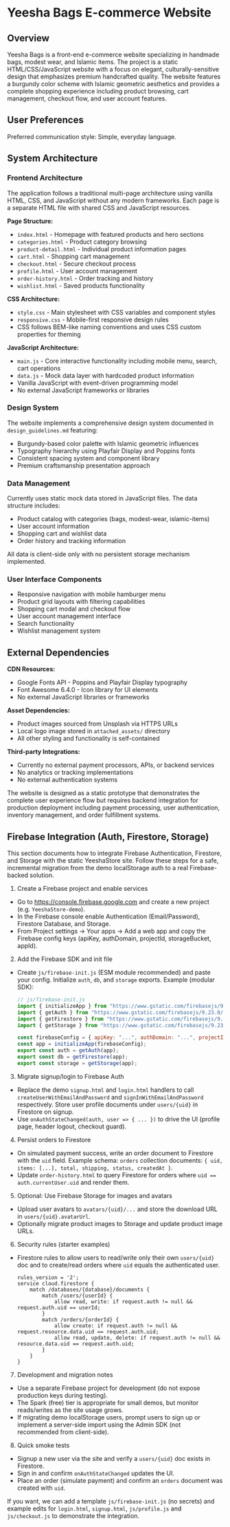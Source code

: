 # Yeesha Bags E-commerce Website

## Overview

Yeesha Bags is a front-end e-commerce website specializing in handmade bags, modest wear, and Islamic items. The project is a static HTML/CSS/JavaScript website with a focus on elegant, culturally-sensitive design that emphasizes premium handcrafted quality. The website features a burgundy color scheme with Islamic geometric aesthetics and provides a complete shopping experience including product browsing, cart management, checkout flow, and user account features.

## User Preferences

Preferred communication style: Simple, everyday language.

## System Architecture

### Frontend Architecture
The application follows a traditional multi-page architecture using vanilla HTML, CSS, and JavaScript without any modern frameworks. Each page is a separate HTML file with shared CSS and JavaScript resources.

**Page Structure:**
- `index.html` - Homepage with featured products and hero sections
- `categories.html` - Product category browsing
- `product-detail.html` - Individual product information pages
- `cart.html` - Shopping cart management
- `checkout.html` - Secure checkout process
- `profile.html` - User account management
- `order-history.html` - Order tracking and history
- `wishlist.html` - Saved products functionality

**CSS Architecture:**
- `style.css` - Main stylesheet with CSS variables and component styles
- `responsive.css` - Mobile-first responsive design rules
- CSS follows BEM-like naming conventions and uses CSS custom properties for theming

**JavaScript Architecture:**
- `main.js` - Core interactive functionality including mobile menu, search, cart operations
- `data.js` - Mock data layer with hardcoded product information
- Vanilla JavaScript with event-driven programming model
- No external JavaScript frameworks or libraries

### Design System
The website implements a comprehensive design system documented in `design_guidelines.md` featuring:
- Burgundy-based color palette with Islamic geometric influences
- Typography hierarchy using Playfair Display and Poppins fonts
- Consistent spacing system and component library
- Premium craftsmanship presentation approach

### Data Management
Currently uses static mock data stored in JavaScript files. The data structure includes:
- Product catalog with categories (bags, modest-wear, islamic-items)
- User account information
- Shopping cart and wishlist data
- Order history and tracking information

All data is client-side only with no persistent storage mechanism implemented.

### User Interface Components
- Responsive navigation with mobile hamburger menu
- Product grid layouts with filtering capabilities
- Shopping cart modal and checkout flow
- User account management interface
- Search functionality
- Wishlist management system

## External Dependencies

**CDN Resources:**
- Google Fonts API - Poppins and Playfair Display typography
- Font Awesome 6.4.0 - Icon library for UI elements
- No external JavaScript libraries or frameworks

**Asset Dependencies:**
- Product images sourced from Unsplash via HTTPS URLs
- Local logo image stored in `attached_assets/` directory
- All other styling and functionality is self-contained

**Third-party Integrations:**
- Currently no external payment processors, APIs, or backend services
- No analytics or tracking implementations
- No external authentication systems

The website is designed as a static prototype that demonstrates the complete user experience flow but requires backend integration for production deployment including payment processing, user authentication, inventory management, and order fulfillment systems.

## Firebase Integration (Auth, Firestore, Storage)

This section documents how to integrate Firebase Authentication, Firestore, and Storage with the static YeeshaStore site. Follow these steps for a safe, incremental migration from the demo localStorage auth to a real Firebase-backed solution.

1) Create a Firebase project and enable services
- Go to https://console.firebase.google.com and create a new project (e.g. `YeeshaStore-demo`).
- In the Firebase console enable Authentication (Email/Password), Firestore Database, and Storage.
- From Project settings -> Your apps -> Add a web app and copy the Firebase config keys (apiKey, authDomain, projectId, storageBucket, appId).

2) Add the Firebase SDK and init file
- Create `js/firebase-init.js` (ESM module recommended) and paste your config. Initialize `auth`, `db`, and `storage` exports.
	Example (modular SDK):

	```javascript
	// js/firebase-init.js
	import { initializeApp } from "https://www.gstatic.com/firebasejs/9.23.0/firebase-app.js";
	import { getAuth } from "https://www.gstatic.com/firebasejs/9.23.0/firebase-auth.js";
	import { getFirestore } from "https://www.gstatic.com/firebasejs/9.23.0/firebase-firestore.js";
	import { getStorage } from "https://www.gstatic.com/firebasejs/9.23.0/firebase-storage.js";

	const firebaseConfig = { apiKey: "...", authDomain: "...", projectId: "...", storageBucket: "...", appId: "..." };
	const app = initializeApp(firebaseConfig);
	export const auth = getAuth(app);
	export const db = getFirestore(app);
	export const storage = getStorage(app);
	```

3) Migrate signup/login to Firebase Auth
- Replace the demo `signup.html` and `login.html` handlers to call `createUserWithEmailAndPassword` and `signInWithEmailAndPassword` respectively. Store user profile documents under `users/{uid}` in Firestore on signup.
- Use `onAuthStateChanged(auth, user => { ... })` to drive the UI (profile page, header logout, checkout guard).

4) Persist orders to Firestore
- On simulated payment success, write an order document to Firestore with the `uid` field. Example schema: `orders` collection documents: `{ uid, items: [...], total, shipping, status, createdAt }`.
- Update `order-history.html` to query Firestore for orders where `uid == auth.currentUser.uid` and render them.

5) Optional: Use Firebase Storage for images and avatars
- Upload user avatars to `avatars/{uid}/...` and store the download URL in `users/{uid}.avatarUrl`.
- Optionally migrate product images to Storage and update product image URLs.

6) Security rules (starter examples)
- Firestore rules to allow users to read/write only their own `users/{uid}` doc and to create/read orders where `uid` equals the authenticated user.

	```rules
	rules_version = '2';
	service cloud.firestore {
		match /databases/{database}/documents {
			match /users/{userId} {
				allow read, write: if request.auth != null && request.auth.uid == userId;
			}
			match /orders/{orderId} {
				allow create: if request.auth != null && request.resource.data.uid == request.auth.uid;
				allow read, update, delete: if request.auth != null && resource.data.uid == request.auth.uid;
			}
		}
	}
	```

7) Development and migration notes
- Use a separate Firebase project for development (do not expose production keys during testing).
- The Spark (free) tier is appropriate for small demos, but monitor reads/writes as the site usage grows.
- If migrating demo localStorage users, prompt users to sign up or implement a server-side import using the Admin SDK (not recommended from client-side).

8) Quick smoke tests
- Signup a new user via the site and verify a `users/{uid}` doc exists in Firestore.
- Sign in and confirm `onAuthStateChanged` updates the UI.
- Place an order (simulate payment) and confirm an `orders` document was created with `uid`.

If you want, we can add a template `js/firebase-init.js` (no secrets) and example edits for `login.html`, `signup.html`, `js/profile.js` and `js/checkout.js` to demonstrate the integration.